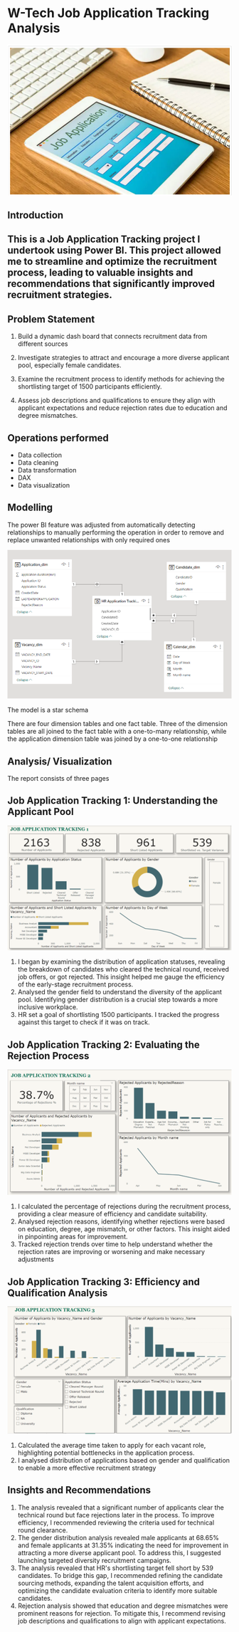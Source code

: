 # W-Tech Job Application Tracking Analysis

![](job.png)

## Introduction
This is a Job Application Tracking project I undertook using Power BI. This project allowed me to streamline and optimize the recruitment process, leading to valuable insights and recommendations that significantly improved recruitment strategies.
---

## Problem Statement

1. Build a dynamic dash board that connects recruitment data from different sources

2. Investigate strategies to attract and encourage a more diverse applicant pool, especially female candidates.

3. Examine the recruitment process to identify methods for achieving the shortlisting target of 1500 participants efficiently.

4. Assess job descriptions and qualifications to ensure they align with applicant expectations and reduce rejection rates due to education and degree mismatches.

## Operations performed

- Data collection
- Data cleaning
- Data transformation
- DAX
- Data visualization

## Modelling

The power BI feature was adjusted from automatically detecting relationships to manually performing the operation in order to remove and replace unwanted relationships with only required ones

![](modelling_job.png)

The model is a star schema

There are four dimension tables and one fact table.  Three of the dimension tables are all joined to the fact table with a one-to-many relationship, while the application dimension table was joined by a one-to-one relationship


## Analysis/ Visualization

The report consists of three pages

## Job Application Tracking 1: Understanding the Applicant Pool

![](job_tracking1.png)

1. I began by examining the distribution of application statuses, revealing the breakdown of candidates who cleared the technical round, received job offers, or got rejected. This insight helped me gauge the efficiency of the early-stage recruitment process.
2. Analysed the gender field to understand the diversity of the applicant pool. Identifying gender distribution is a crucial step towards a more inclusive workplace.
3. HR set a goal of shortlisting 1500 participants. I tracked the progress against this target to check if it was on track.


## Job Application Tracking 2: Evaluating the Rejection Process


![](job_tracking2.png)


1. I calculated the percentage of rejections during the recruitment process, providing a clear measure of efficiency and candidate suitability.
2. Analysed rejection reasons, identifying whether rejections were based on education, degree, age mismatch, or other factors. This insight aided in pinpointing areas for improvement.
3. Tracked rejection trends over time to help understand whether the rejection rates are improving or worsening and make necessary adjustments


## Job Application Tracking 3: Efficiency and Qualification Analysis


![](job_tracking3.png)


1. Calculated the average time taken to apply for each vacant role, highlighting potential bottlenecks in the application process.
2. I analysed distribution of applications based on gender and qualification to enable a more effective recruitment strategy


## Insights and Recommendations


1. The analysis revealed that a significant number of applicants clear the technical round but face rejections later in the process. To improve efficiency, I recommended reviewing the criteria used for technical round clearance.
2. The gender distribution analysis revealed male applicants at 68.65% and female applicants at 31.35% indicating the need for improvement in attracting a more diverse applicant pool. To address this, I suggested launching targeted diversity recruitment campaigns.
3. The analysis revealed that HR's shortlisting target fell short by 539 candidates. To bridge this gap, I recommended refining the candidate sourcing methods, expanding the talent acquisition efforts, and optimizing the candidate evaluation criteria to identify more suitable candidates.
4. Rejection analysis showed that education and degree mismatches were prominent reasons for rejection. To mitigate this, I recommend revising job descriptions and qualifications to align with applicant expectations.






